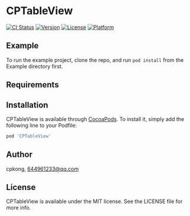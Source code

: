 # CPTableView

[![CI Status](https://img.shields.io/travis/cpkong/CPTableView.svg?style=flat)](https://travis-ci.org/cpkong/CPTableView)
[![Version](https://img.shields.io/cocoapods/v/CPTableView.svg?style=flat)](https://cocoapods.org/pods/CPTableView)
[![License](https://img.shields.io/cocoapods/l/CPTableView.svg?style=flat)](https://cocoapods.org/pods/CPTableView)
[![Platform](https://img.shields.io/cocoapods/p/CPTableView.svg?style=flat)](https://cocoapods.org/pods/CPTableView)

## Example

To run the example project, clone the repo, and run `pod install` from the Example directory first.

## Requirements

## Installation

CPTableView is available through [CocoaPods](https://cocoapods.org). To install
it, simply add the following line to your Podfile:

```ruby
pod 'CPTableView'
```

## Author

cpkong, 644961233@qq.com

## License

CPTableView is available under the MIT license. See the LICENSE file for more info.
